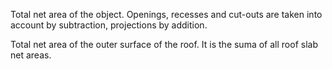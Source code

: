 Total net area of the object. Openings, recesses and cut-outs are taken into account by subtraction, projections by addition.


<!-- comment -->


Total net area of the outer surface of the roof. It is the suma of all roof slab net areas.
